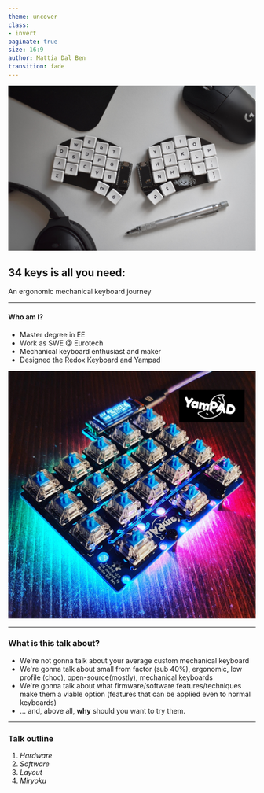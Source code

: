 ```yaml
---
theme: uncover
class:
- invert
paginate: true
size: 16:9
author: Mattia Dal Ben
transition: fade
---
```


![bg cover brightness:0.75](media/uwldcrj8vca91.jpg)

## 34 keys is all you need: 
An ergonomic mechanical keyboard journey

<!-- HTML comment recognizes as a presenter note per pages. -->
<!-- You may place multiple comments in a single page. -->

<!-- _footer: Author: Mattia Dal Ben -->
<!-- _paginate: false -->

---

####  Who am I?

- Master degree in EE
- Work as SWE @ Eurotech
- Mechanical keyboard enthusiast and maker
- Designed the Redox Keyboard and Yampad

![bg right](media/yampad.jpg)

---

### What is this talk about?

* We're not gonna talk about your average custom mechanical keyboard
* We're gonna talk about small from factor (sub 40%), ergonomic, low profile (choc), open-source(mostly), mechanical keyboards
* We're gonna talk about what firmware/software features/techniques make them a viable option (features that can be applied even to normal keyboards)
* ... and, above all, **why** should you want to try them.

---

### Talk outline

1) _Hardware_
2) _Software_
3) _Layout_
4) _Miryoku_

<!-- 
1. _Hardware_: Advancement on keyboard physical layout.
2. _Software_: New features that make such keyboards viable
3. _Layout_: QWERTY is bad basically
4. _Miryoku_: Let's put it all together
-->

